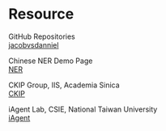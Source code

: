 <h1>Resource</h1>

GitHub Repositories<br />
[jacobvsdanniel](https://github.com/jacobvsdanniel)

Chinese NER Demo Page<br />
[NER](http://deep.iis.sinica.edu.tw:9001)

CKIP Group, IIS, Academia Sinica<br />
[CKIP](http://ckip.iis.sinica.edu.tw:8080)

iAgent Lab, CSIE, National Taiwan University<br />
[iAgent](https://iagentntu.github.io)
